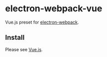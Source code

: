 # electron-webpack-vue

Vue.js preset for [electron-webpack](https://github.com/electron-userland/electron-webpack).

## Install

Please see [Vue.js](https://webpack.electron.build/languages-and-frameworks#vuejs).